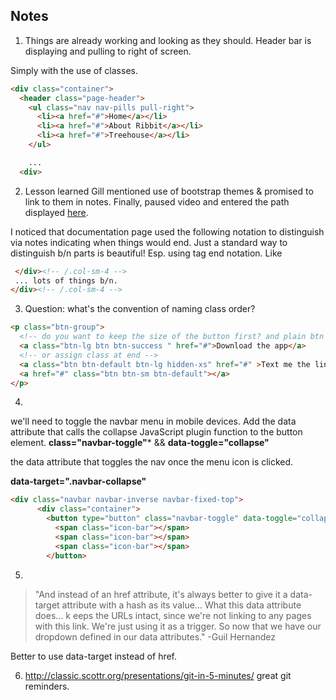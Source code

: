 ## Notes

1. Things are already working and looking as they should. Header bar is displaying and pulling to right of screen.

Simply with the use of classes.

```html
<div class="container">
  <header class="page-header">
    <ul class="nav nav-pills pull-right">
      <li><a href="#">Home</a></li>
      <li><a href="#">About Ribbit</a></li>
      <li><a href="#">Treehouse</a></li>
    </ul>

    ...
  <div>
```

2. Lesson learned Gill mentioned use of bootstrap themes & promised to link to them in notes.
Finally, paused video and entered the path displayed [here](http://getbootstrap.com/examples/theme/#).

I noticed that documentation page used the following notation to distinguish via notes indicating when things would end. Just a standard way to distinguish b/n parts is beautiful! Esp. using tag end notation. Like </patriarchy>

```html
 </div><!-- /.col-sm-4 -->
 ... lots of things b/n.
</div><!-- /.col-sm-4 -->
```

3. Question: what's the convention of naming class order?

```html
<p class="btn-group">
  <!-- do you want to keep the size of the button first? and plain btn class to go second? -->
  <a class="btn-lg btn btn-success " href="#">Download the app</a>
  <!-- or assign class at end -->
  <a class="btn btn-default btn-lg hidden-xs" href="#" >Text me the link</a>
  <a href="#" class="btn btn-sm btn-default"></a>
</p>
```

4.   
we'll need to toggle the navbar menu in mobile devices. Add the data attribute that calls the collapse JavaScript plugin function to the button element.
**class="navbar-toggle"*** && **data-toggle="collapse"**

the data attribute that toggles the nav once the menu icon is clicked.

**data-target=".navbar-collapse"**

```html
<div class="navbar navbar-inverse navbar-fixed-top">
      <div class="container">
        <button type="button" class="navbar-toggle" data-toggle="collapse" data-target=".navbar-collapse">
          <span class="icon-bar"></span>
          <span class="icon-bar"></span>
          <span class="icon-bar"></span>
        </button>
```

5.
> "And instead of an href attribute, it's always better to give it a data-target attribute with a hash as its value... What this data attribute does... k eeps the URLs
intact, since we're not linking to any pages with this link. We're just using it as a trigger. So now that we have our dropdown defined in our data attributes." -Guil Hernandez

Better to use data-target instead of href.

6. http://classic.scottr.org/presentations/git-in-5-minutes/ great git reminders.
